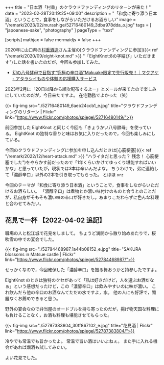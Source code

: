 +++
title = "日本酒「村重」のクラウドファンディングのリターンが来た！"
date =  "2023-02-28T20:19:25+09:00"
description = "「和食に寄り添う日本酒」ということで，食事をしながらいただけるお酒らしい"
image = "/remark/2023/02/murashige/52716480149_3dba978dda_o.jpg"
tags = [ "japoanese-sake", "photography" ]
pageType = "text"

[scripts]
  mathjax = false
  mermaidjs = false
+++

2020年に山口県の[村重酒造]さん主催の[クラウドファンディングに参加]({{< ref "/remark/2020/09/eight-knot.md" >}} "「EightKnot:8の字結び」いただきます")した話を書いたのだが，今回も参加してみた。

- [幻の八号酵母で目指す“究極の辛口酒”Makuake限定で先行販売！｜マクアケ - アタラシイものや体験の応援購入サービス](https://www.makuake.com/project/murashige/)

2023年2月に「20日以降から順次配布するよー」とメールが来てたので楽しみにしていたのだが，今日来たですよ。
在宅勤務でよかった（笑）

{{< fig-img src="./52716480149_6aeb24ccb1_e.jpg" title="クラウドファンディングのリターン | Flickr" link="https://www.flickr.com/photos/spiegel/52716480149/">}}

前回参加した EightKnot と同じく今回も「きょうかい八号酵母」を使っている。
EightKnot の独特な香りと味はお気に入りだったので，今回も楽しみにしている。

今回のクラウドファンディングに参加を申し込んだときは[心筋梗塞]({{< ref "/remark/2022/12/heart-attack.md" >}} "ハライタだと思った？ 残念！ 心筋梗塞でした")をやらかす前だったので「1年くらいかけてゆっくり堪能すればいいかな」と思っていたが，現状では3本は辛いんだよな。
ちうわけで，弟に連絡して「濃醇辛口」以外の2本を引き取ってもらった。
とほほ `orz`

今回のテーマが「和食に寄り添う日本酒」ということで，食事をしながらいただけるお酒らしい。
「濃醇辛口」は煮物とか濃い味付けのものと合うとのことだが，私自身がそもそも濃い味の辛口が好きだし，あまりこだわらずに色んな料理と合わせてみたい。

## 花見で一杯 【2022-04-02 追記】

職場の人と松江城で花見をしまして。
ちょうど満開から散り始めあたりで，桜吹雪の中での宴会でした。

{{< fig-img src="./52784468987_1a44b08152_e.jpg" title="SAKURA blossoms in Matsue castle | Flickr" link="https://www.flickr.com/photos/spiegel/52784468987/">}}

せっかくなので，今回確保した「濃醇辛口」を振る舞おうかと持参したですよ。

EightKnot のときは独特のクセがあって「私は好きだけど，人を選ぶお酒だなぁ」という感想だったけど，この「濃醇辛口」は飲みやすいのに味が濃い。
これ飲んだら他の辛口のお酒なんてただの水ですよ，水。
他の人にも好評で，問題なくお薦めできると思う。

野外の宴会なので弁当屋のオードブルを持ち寄ったのだが，揚げ物天国な料理にも負けることなく，お酒も料理も堪能させてもらった。

{{< fig-img src="./52787383804_30ff867102_e.jpg" title="花見酒 | Flickr" link="https://www.flickr.com/photos/spiegel/52787383804/">}}

冷やでも常温でも旨かったよ。
常温で旨い酒はいいよねぇ。
また手に入れる機会があれば燗酒も試してみたい。

よい花見でした。

[村重酒造]: https://www.murashige-sake.co.jp/ "村重酒造株式会社｜ 山口県岩国市「日本酒の酒蔵」"
